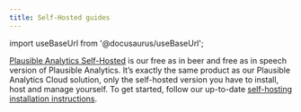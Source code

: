 ```yaml
---
title: Self-Hosted guides
---
```


import useBaseUrl from '@docusaurus/useBaseUrl';

[Plausible Analytics Self-Hosted](https://plausible.io/self-hosted-web-analytics) is our free as in beer and free as in speech version of Plausible Analytics. It’s exactly the same product as our Plausible Analytics Cloud solution, only the self-hosted version you have to install, host and manage yourself. To get started, follow our up-to-date [self-hosting installation instructions](self-hosting.md).
